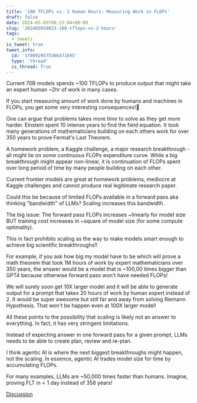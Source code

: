 ```yaml
---
title: '100 TFLOPs vs. 2 Human Hours: Measuring Work in FLOPs'
draft: false
date: 2024-05-05T08:23:04+00:00
slug: '202405050823-100-tflops-vs-2-hours'
tags:
  - tweets
is_tweet: true
tweet_info:
  id: '1786929575366471695'
  type: 'thread'
  is_thread: True
---
```




Current 70B models spends ~100 TFLOPs to produce output that might take an expert human ~2hr of work in many cases. 

If you start measuring amount of work done by humans and machines in FLOPs, you get some very interesting consequences!🧵

One can argue that problems takes more *time* to solve as they get more harder. Einstein spent 10 intense years to find the field equation. It took many generations of mathematicians building on each others work for over 350 years to prove Fermat's Last Theorem.

A homework problem, a Kaggle challenge, a major research breakthrough - all might lie on some continuous FLOPs expenditure curve. While a big breakthrough might appear non-linear, it is continuation of FLOPs spent over long period of time by many people building on each other.

Current frontier models are great at homework problems, mediocre at Kaggle challenges and cannot produce real legitimate research paper.

Could this be because of limited FLOPs available in a forward pass aka thinking "bandwidth" of LLMs? Scaling increases this bandwidth.

The big issue: The forward pass FLOPs increases  ~linearly for model size BUT training cost increases in ~square of model size  (for some compute optimality). 

This in fact prohibits scaling as the way to make models smart enough to achieve big scientific breakthroughs!!

For example, if you ask how big my model have to be which will prove a math theorem that took 1M hours of work by expert mathematicians over 350 years, the answer would be a model that is ~100,00 times bigger than GPT4 because otherwise forward pass won't have needed FLOPs!

We will surely soon get 10X larger model and it will be able to generate output for a prompt that takes 20 hours of work by human expert instead of 2. It would be super awesome but still far and away from solving Riemann Hypothesis. That won't be happen even at 100X larger model!

All these points to the possibility that scaling is likely not an answer to everything. In fact, it has very stringent limitations. 

Instead of expecting answer in one forward pass for a given prompt, LLMs needs to be able to create plan, review and re-plan.

I think agentic AI is where the next biggest breakthroughs might happen, not the scaling. In essence, agentic AI trades model size for time by accumulating FLOPs. 

For many examples, LLMs are ~50,000 times faster than humans. Imagine, proving FLT in &lt; 1 day instead of 358 years!

[Discussion](https://x.com/sytelus/status/1786929575366471695)
